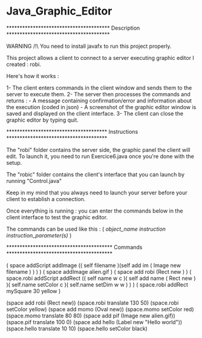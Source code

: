 # Java_Graphic_Editor

*************************************** Description ***************************************

WARNING /!\ You need to install javafx to run this project properly.

This project allows a client to connect to a server executing graphic editor I created : robi.

Here's how it works :
  
  1- The client enters commands in the client window and sends them to the server to execute them.
  2- The server then processes the commands and returns :
  	 - A message containing confirmation/error and information about the execution (coded in json)
  	 - A screenshot of the graphic editor window is saved and displayed on the client interface.
  3- The client can close the graphic editor by typing quit.

************************************** Instructions **************************************

The "robi" folder contains the server side, the graphic panel the client will edit.
To launch it, you need to run Exercice6.java once you're done with the setup.

The "robic" folder contains the client's interface that you can launch by running "Control.java"

Keep in my mind that you always need to launch your server before your client to establish a connection.

Once everything is running : you can enter the commands below in the client interface to test the graphic editor.

The commands can be used like this :
  ( *object_name* *instruction* *instruction_parameter(s)* )

**************************************** Commands ****************************************

( space addScript addImage (( self filename )(self add im ( Image new filename ) ) ) )
( space addImage alien.gif )
( space add robi (Rect new ) )
( space.robi addScript addRect (( self name w c )( self add name ( Rect new ) )( self.name setColor c )( self.name setDim w w ) ) )
( space.robi addRect mySquare 30 yellow )

(space add robi (Rect new))
(space.robi translate 130 50)
(space.robi setColor yellow)
(space add momo (Oval new))
(space.momo setColor red)
(space.momo translate 80 80)
(space add pif (Image new alien.gif))
(space.pif translate 100 0)
(space add hello (Label new "Hello world"))
(space.hello translate 10 10)
(space.hello setColor black)
